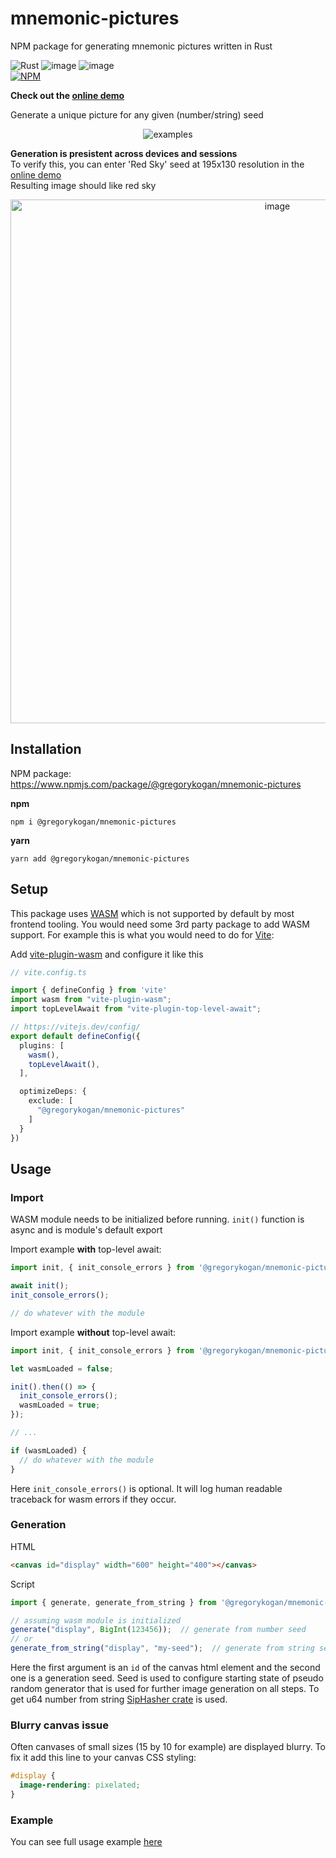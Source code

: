 # mnemonic-pictures
NPM package for generating mnemonic pictures written in Rust

![Rust](https://img.shields.io/badge/rust-%23000000.svg?style=for-the-badge&logo=rust&logoColor=white&color=CE412B)
![image](https://img.shields.io/badge/WebAssembly-654FF0?style=for-the-badge&logo=WebAssembly&logoColor=white)
![image](https://img.shields.io/badge/TypeScript-007ACC?style=for-the-badge&logo=typescript&logoColor=white)  
[![NPM](https://nodei.co/npm/@gregorykogan/mnemonic-pictures.png?compact=true)](https://nodei.co/npm/@gregorykogan/mnemonic-pictures/)

**Check out the [online demo](https://gregorykogan.github.io/mnemonic-pictures)**

Generate a unique picture for any given (number/string) seed
<p align="center">
  <img alt="examples" src="https://raw.githubusercontent.com/GregoryKogan/GregoryKogan/main/mnemonic.gif">
</p>

**Generation is presistent across devices and sessions**\
To verify this, you can enter 'Red Sky' seed at 195x130 resolution in the [online demo](https://gregorykogan.github.io/mnemonic-pictures)\
Resulting image should like red sky
<p align="center">
  <img width="838" alt="image" src="https://user-images.githubusercontent.com/60318411/220775652-f1eb74d9-3e7a-45a4-a4e9-23978eda837a.png">
</p>

## Installation

NPM package: https://www.npmjs.com/package/@gregorykogan/mnemonic-pictures

**npm**
```shell
npm i @gregorykogan/mnemonic-pictures
```

**yarn**
```shell
yarn add @gregorykogan/mnemonic-pictures
```

## Setup

This package uses [WASM](https://webassembly.org/) which is not supported by default by most frontend tooling. 
You would need some 3rd party package to add WASM support. For example this is what you would need to do for [Vite](https://vitejs.dev/):

Add [vite-plugin-wasm](https://www.npmjs.com/package/vite-plugin-wasm) and configure it like this
```typescript
// vite.config.ts

import { defineConfig } from 'vite'
import wasm from "vite-plugin-wasm";
import topLevelAwait from "vite-plugin-top-level-await";

// https://vitejs.dev/config/
export default defineConfig({
  plugins: [
    wasm(),
    topLevelAwait(),
  ],

  optimizeDeps: {
    exclude: [
      "@gregorykogan/mnemonic-pictures"
    ]
  }
})
```

## Usage

### Import

WASM module needs to be initialized before running. `init()` function is async and is module's default export

Import example **with** top-level await:
```typescript
import init, { init_console_errors } from '@gregorykogan/mnemonic-pictures';

await init();
init_console_errors();

// do whatever with the module
```

Import example **without** top-level await:
```typescript
import init, { init_console_errors } from '@gregorykogan/mnemonic-pictures';

let wasmLoaded = false;

init().then(() => {
  init_console_errors();
  wasmLoaded = true;
});

// ...

if (wasmLoaded) {
  // do whatever with the module
}
```

Here `init_console_errors()` is optional. It will log human readable traceback for wasm errors if they occur.

### Generation

HTML
```html
<canvas id="display" width="600" height="400"></canvas>
```

Script
```typescript
import { generate, generate_from_string } from '@gregorykogan/mnemonic-pictures';

// assuming wasm module is initialized
generate("display", BigInt(123456));  // generate from number seed
// or
generate_from_string("display", "my-seed");  // generate from string seed
```
Here the first argument is an `id` of the canvas html element and the second one is a generation seed.
Seed is used to configure starting state of pseudo random generator that is used for further image generation on all steps.
To get u64 number from string [SipHasher crate](https://crates.io/crates/siphasher) is used.

### Blurry canvas issue
Often canvases of small sizes (15 by 10 for example) are displayed blurry. To fix it add this line to your canvas CSS styling:
```CSS
#display {
  image-rendering: pixelated;
}
```

### Example

You can see full usage example [here](https://github.com/GregoryKogan/mnemonic-pictures/tree/main/example)
